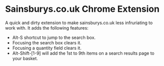 # Sainsburys.co.uk Chrome Extension

A quick and dirty extension to make sainsburys.co.uk less
infruriating to work with. It adds the following features:

* Alt-S shortcut to jump to the search box.
* Focusing the search box clears it.
* Focusing a quantity field clears it.
* Alt-Shift-[1-9] will add the 1st to 9th items on a search
  results page to your basket.
